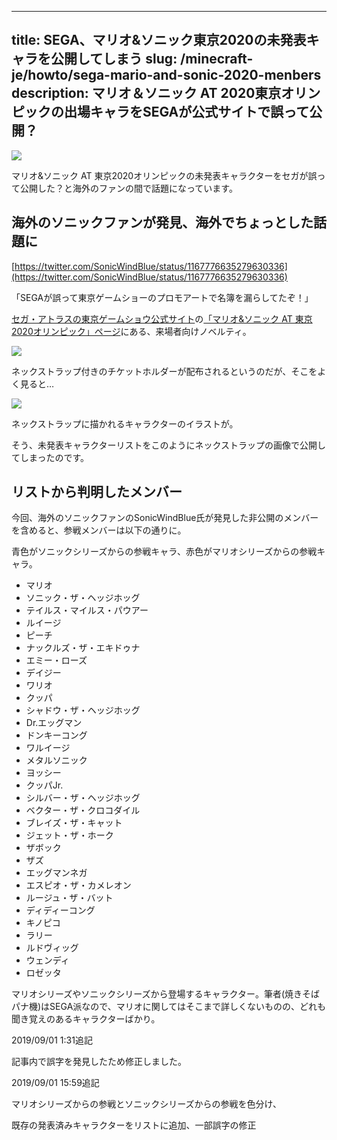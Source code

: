 
---
title: SEGA、マリオ&ソニック東京2020の未発表キャラを公開してしまう
slug: /minecraft-je/howto/sega-mario-and-sonic-2020-menbers
description: マリオ＆ソニック AT 2020東京オリンピックの出場キャラをSEGAが公式サイトで誤って公開？
---

![](https://cdn-ak.f.st-hatena.com/images/fotolife/s/sasigume/20210208/20210208104142.png)

マリオ&ソニック AT 東京2020オリンピックの未発表キャラクターをセガが誤って公開した？と海外のファンの間で話題になっています。

## 海外のソニックファンが発見、海外でちょっとした話題に

[https://twitter.com/SonicWindBlue/status/1167776635279630336](https://twitter.com/SonicWindBlue/status/1167776635279630336)

「SEGAが誤って東京ゲームショーのプロモアートで名簿を漏らしてたぞ！」

[セガ・アトラスの東京ゲームショウ公式サイト](https://tgs.sega.jp/)の[「マリオ&ソニック AT 東京2020オリンピック」ページ](https://tgs.sega.jp/lineup/title/title_marioandsonic.html)にある、来場者向けノベルティ。

![](https://cdn-ak.f.st-hatena.com/images/fotolife/s/sasigume/20210208/20210208104142.png)

ネックストラップ付きのチケットホルダーが配布されるというのだが、そこをよく見ると…

![](https://cdn-ak.f.st-hatena.com/images/fotolife/s/sasigume/20210208/20210208181016.png)

ネックストラップに描かれるキャラクターのイラストが。

そう、未発表キャラクターリストをこのようにネックストラップの画像で公開してしまったのです。

## リストから判明したメンバー

今回、海外のソニックファンのSonicWindBlue氏が発見した非公開のメンバーを含めると、参戦メンバーは以下の通りに。

青色がソニックシリーズからの参戦キャラ、赤色がマリオシリーズからの参戦キャラ。

*   マリオ
*   ソニック・ザ・ヘッジホッグ
*   テイルス・マイルス・パウアー
*   ルイージ
*   ピーチ
*   ナックルズ・ザ・エキドゥナ
*   エミー・ローズ
*   デイジー
*   ワリオ
*   クッパ
*   シャドウ・ザ・ヘッジホッグ
*   Dr.エッグマン
*   ドンキーコング
*   ワルイージ
*   メタルソニック
*   ヨッシー
*   クッパJr.
*   シルバー・ザ・ヘッジホッグ
*   ベクター・ザ・クロコダイル
*   ブレイズ・ザ・キャット
*   ジェット・ザ・ホーク
*   ザボック
*   ザズ
*   エッグマンネガ
*   エスピオ・ザ・カメレオン
*   ルージュ・ザ・バット
*   ディディーコング
*   キノピコ
*   ラリー
*   ルドヴィッグ
*   ウェンディ
*   ロゼッタ

マリオシリーズやソニックシリーズから登場するキャラクター。筆者(焼きそばパナ機)はSEGA派なので、マリオに関してはそこまで詳しくないものの、どれも聞き覚えのあるキャラクターばかり。

2019/09/01 1:31追記

記事内で誤字を発見したため修正しました。

2019/09/01 15:59追記

マリオシリーズからの参戦とソニックシリーズからの参戦を色分け、

既存の発表済みキャラクターをリストに追加、一部誤字の修正
